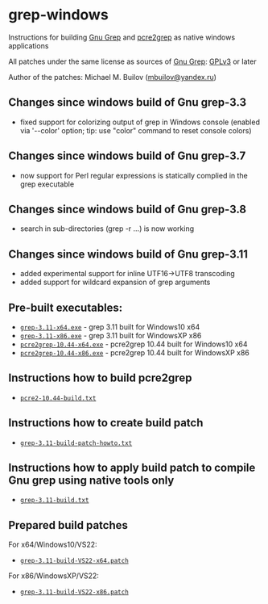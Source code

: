 # grep-windows
Instructions for building [Gnu Grep](https://www.gnu.org/software/grep) and [pcre2grep](https://github.com/PCRE2Project/pcre2) as native windows applications

All patches under the same license as sources of [Gnu Grep](https://www.gnu.org/software/grep): [GPLv3](https://www.gnu.org/licenses/gpl-3.0.html) or later

Author of the patches: Michael M. Builov (mbuilov@yandex.ru)

## Changes since windows build of Gnu grep-3.3
- fixed support for colorizing output of grep in Windows console (enabled via '--color' option; tip: use "color" command to reset console colors)

## Changes since windows build of Gnu grep-3.7
- now support for Perl regular expressions is statically complied in the grep executable

## Changes since windows build of Gnu grep-3.8
- search in sub-directories (grep -r ...) is now working

## Changes since windows build of Gnu grep-3.11
- added experimental support for inline UTF16->UTF8 transcoding
- added support for wildcard expansion of grep arguments

## Pre-built executables:
- [`grep-3.11-x64.exe`](/grep-3.11-x64.exe) - grep 3.11 built for Windows10 x64
- [`grep-3.11-x86.exe`](/grep-3.11-x86.exe) - grep 3.11 built for WindowsXP x86
- [`pcre2grep-10.44-x64.exe`](/pcre2grep-10.44-x64.exe) - pcre2grep 10.44 built for Windows10 x64
- [`pcre2grep-10.44-x86.exe`](/pcre2grep-10.44-x86.exe) - pcre2grep 10.44 built for WindowsXP x86

## Instructions how to build pcre2grep
- [`pcre2-10.44-build.txt`](/pcre2/pcre2-10.44-build.txt)

## Instructions how to create build patch
- [`grep-3.11-build-patch-howto.txt`](/grep-3.11-build-patch-howto.txt)

## Instructions how to apply build patch to compile Gnu grep using native tools only
- [`grep-3.11-build.txt`](/grep-3.11-build.txt)

## Prepared build patches
For x64/Windows10/VS22:
- [`grep-3.11-build-VS22-x64.patch`](/grep-3.11-build-VS22-x64.patch)

For x86/WindowsXP/VS22:
- [`grep-3.11-build-VS22-x86.patch`](/grep-3.11-build-VS22-x86.patch)
